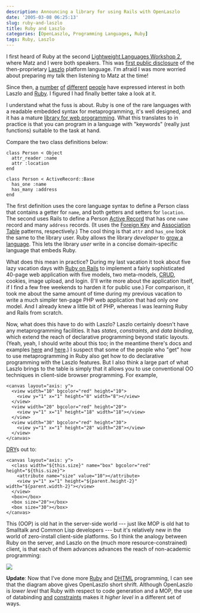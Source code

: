 ```yaml
---
description: Announcing a library for using Rails with OpenLaszlo
date: '2005-03-08 06:25:13'
slug: ruby-and-laszlo
title: Ruby and Laszlo
categories: [OpenLaszlo, Programming Languages, Ruby]
tags: Ruby, Laszlo
---
```


I first heard of Ruby at the second [Lightweight Languages Workshop
2](http://ll2.ai.mit.edu/), where Matz and I were both speakers.  This was
[first public
disclosure](http://people.csail.mit.edu/people/gregs/ll1-discuss-archive-html/msg04769.html)
of the then-proprietary [Laszlo](http://openlaszlo.org) platform language.  I'm
afraid I was more worried about preparing my talk then listening to Matz at the
time!

Since then,
[a](http://www.openlaszlo.org/pipermail/laszlo-dev/2004-October/000088.html)
[number](http://www.almaer.com/blog/archives/cat_web_ui.html)
[of](http://dnm.sieve.net/tdw/2004_10_01_entry.html)
[different](http://www.warneronstine.com/cgi-bin/blosxom.cgi/tech/java/ria_laszlo.html)
[people](http://www.wiremine.org/2004/07) have expressed interest in both Laszlo
and [Ruby](http://www.ruby-lang.org/).  I figured I had finally better take a
look at it.

I understand what the fuss is about.  Ruby is one of the rare languages with a
readable embedded syntax for metaprogramming, it's well designed, and it has a
mature [library for web programming](http://www.rubyonrails.com/).  What this
translates to in practice is that you can program in a language with "keywords"
(really just functions) suitable to the task at hand.

Compare the two class definitions below:

    class Person < Object
      attr_reader :name
      attr :location
    end

    class Person < ActiveRecord::Base
      has_one :name
      has_many :address
    end

The first definition uses the core language syntax to define a Person class that
contains a getter for `name`, and both getters and setters for `location`.  The
second uses Rails to define a Person [Active
Record](http://www.martinfowler.com/eaaCatalog/activeRecord.html) that has one
`name` record and many `address` records.  (It uses the [Foreign
Key](http://www.martinfowler.com/eaaCatalog/foreignKeyMapping.html) and
[Association
Table](http://www.martinfowler.com/eaaCatalog/associationTableMapping.html)
patterns, respectively.)  The cool thing is that `attr` and `has_one` look the
same to the library user.  Ruby allows the library _developer_ to [grow a
language](http://homepages.inf.ed.ac.uk/wadler/steele-oopsla98.pdf).  This lets
the library _user_ write in a concise domain-specific language that embeds Ruby.

What does this mean in practice?  During my last vacation it took about five
lazy vacation days with  [Ruby on Rails](http://www.rubyonrails.org/) to
implement a fairly sophisticated 40-page web application with five models, two
meta-models,
[CRUD](http://www.google.com/search?hl=en&lr;=&safe;=active&c2coff;=1&q;=crud+create+retrieve+update+delete&btnG;=Search),
cookies, image upload, and login.  (I'll write more about the application
itself, if I find a few free weekends to harden it for public use.)  For
comparison, it took me about the same amount of time during my previous vacation
to write a much simpler ten-page PHP web application that had only _one_ model.
And I already knew a little bit of PHP, whereas I was learning Ruby and Rails
from scratch.

Now, what does this have to do with Laszlo?  Laszlo certainly doesn't have any
metaprogramming facilities.  It has *states*, *constraints*, and *data binding*,
which extend the reach of declarative programming beyond static layouts.  (Yeah,
yeah, I should write about this too; in the meantime there's docs and examples
[here](http://www.laszlosystems.com/lps-2.2/docs/guide/) and
[here](http://www.laszlosystems.com/lps/laszlo-in-ten-minutes/).)  I suspect
that some of the people who "get" how to use metaprogramming in Ruby also get
how to do declarative programming with the Laszlo features.  But I also think a
large part of what Laszlo brings to the table is simply that it allows you to
use conventional OO techniques in client-side browser programming.  For example,

    <canvas layout="axis: y">
      <view width="10" bgcolor="red" height="10">
        <view y="1" x="1" height="8" width="8"></view>
      </view>
      <view width="20" bgcolor="red" height="20">
        <view y="1" x="1" height="18" width="18"></view>
      </view>
      <view width="30" bgcolor="red" height="30">
        <view y="1" x="1" height="28" width="28"></view>
      </view>
    </canvas>

[DRY](http://c2.com/cgi/wiki?DontRepeatYourself)s out to:

    <canvas layout="axis: y">
      <class width="${this.size}" name="box" bgcolor="red" height="${this.size}">
        <attribute name="size" value="10"></attribute>
        <view y="1" x="1" height="${parent.height-2}" width="${parent.width-2}"></view>
      </view>
      <box></box>
      <box size="20"></box>
      <box size="30"></box>
    </canvas>

This (OOP) is old hat in the server-side world --- just like MOP is old hat to
Smalltalk and Common Lisp developers --- but it's relatively new in the world of
zero-install client-side platforms.  So I think the analogy between Ruby on the
server, and Laszlo on the (much more resource-constrained) client, is that each
of them advances advances the reach of non-academic programming:

![]({{site.image_url}}/2005/ruby-and-laszlo.png)

**Update**: Now that I've done more [Ruby](http://packagemapper.com) and
[DHTML](/tools/rework) programming, I can see that the diagram above gives
OpenLaszlo short shrift.  Although OpenLaszlo is _lower level_ that Ruby with
respect to code generation and a MOP, the use of databinding
[and](http://weblog.openlaszlo.org/archives/2006/01/another-approach-to-state/)
[constraints](http://weblog.openlaszlo.org/archives/2006/01/conditionalize-visibility-with-constraints/)
makes it _higher level_ in a different set of ways.
